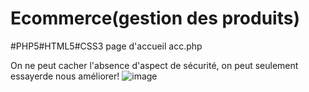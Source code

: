 # Ecommerce(gestion des produits)
#PHP5#HTML5#CSS3
page d'accueil acc.php

On ne peut cacher l'absence d'aspect de sécurité, on peut seulement essayerde nous améliorer! 
![image](https://user-images.githubusercontent.com/45466806/59232148-25d00800-8bdb-11e9-91f8-3af74c3f7db7.png)
